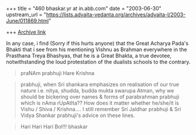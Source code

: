 +++
title = "460 bhaskar.yr at in.abb.com"
date = "2003-06-30"
upstream_url = "https://lists.advaita-vedanta.org/archives/advaita-l/2003-June/011869.html"

+++
[Archive link](https://lists.advaita-vedanta.org/archives/advaita-l/2003-June/011869.html)


In any case, i find (Sorry if this hurts anyone) that the Great Acharya
Pada's Bhakti that i see from his mentioning Vishnu as Brahman everywhere
in the Prasthana Treya Bhashyas, that he is a Great Bhakta, a true devotee,
notwithstanding the loud protestation of the dualists schools to the
contrary.

>  praNAm prabhuji
> Hare Krishna

>  prabhuji, when Sri shankara emphasizes on realisation of  our true
nature i.e. nitya, shudda, budda mukta swarupa  Atman, why we should be
bickering over names & forms of parabrahman prabhuji which is nAma
rUpAtIta??  How does it matter whether he/she/it is Vishu / Shiva /
Krishna.... I still remember Sri Jaldhar prabhuji & Sri Vidya Shankar
prabhuji's advice on these lines.

>  Hari Hari Hari Bol!!!
>  bhaskar


